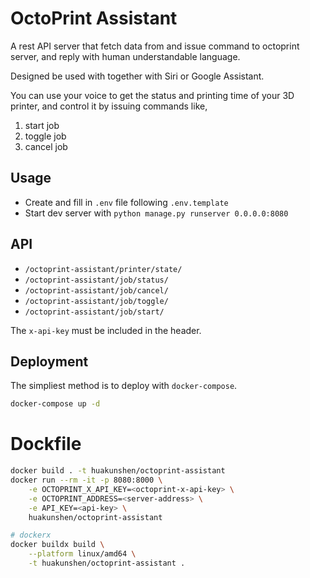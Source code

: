 # OctoPrint Assistant

A rest API server that fetch data from and issue command to octoprint server, and reply with human understandable language.

Designed be used with together with Siri or Google Assistant.

You can use your voice to get the status and printing time of your 3D printer, and control it by issuing commands like,
1. start job
2. toggle job
3. cancel job 

## Usage

- Create and fill in `.env` file following `.env.template`
- Start dev server with `python manage.py runserver 0.0.0.0:8080`

## API

- `/octoprint-assistant/printer/state/`
- `/octoprint-assistant/job/status/`
- `/octoprint-assistant/job/cancel/`
- `/octoprint-assistant/job/toggle/`
- `/octoprint-assistant/job/start/`

The `x-api-key` must be included in the header.

## Deployment

The simpliest method is to deploy with `docker-compose`.

```bash
docker-compose up -d
```

# Dockfile

```bash
docker build . -t huakunshen/octoprint-assistant
docker run --rm -it -p 8080:8000 \
    -e OCTOPRINT_X_API_KEY=<octoprint-x-api-key> \
    -e OCTOPRINT_ADDRESS=<server-address> \
    -e API_KEY=<api-key> \
    huakunshen/octoprint-assistant

# dockerx
docker buildx build \
    --platform linux/amd64 \
    -t huakunshen/octoprint-assistant .
```